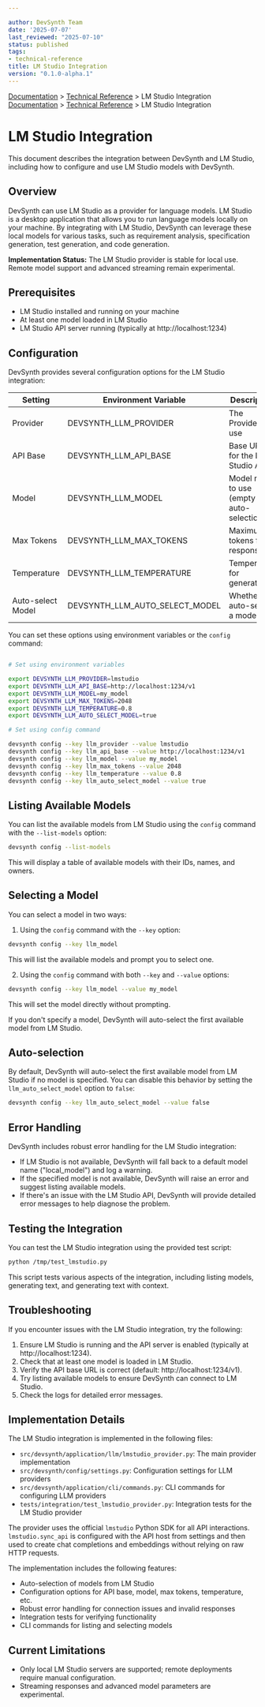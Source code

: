 ```yaml
---

author: DevSynth Team
date: '2025-07-07'
last_reviewed: "2025-07-10"
status: published
tags:
- technical-reference
title: LM Studio Integration
version: "0.1.0-alpha.1"
---
```

<div class="breadcrumbs">
<a href="../index.md">Documentation</a> &gt; <a href="index.md">Technical Reference</a> &gt; LM Studio Integration
</div>

<div class="breadcrumbs">
<a href="../index.md">Documentation</a> &gt; <a href="index.md">Technical Reference</a> &gt; LM Studio Integration
</div>

# LM Studio Integration

This document describes the integration between DevSynth and LM Studio, including how to configure and use LM Studio models with DevSynth.

## Overview

DevSynth can use LM Studio as a provider for language models. LM Studio is a desktop application that allows you to run language models locally on your machine. By integrating with LM Studio, DevSynth can leverage these local models for various tasks, such as requirement analysis, specification generation, test generation, and code generation.

**Implementation Status:** The LM Studio provider is stable for local use. Remote model support and advanced streaming remain experimental.

## Prerequisites

- LM Studio installed and running on your machine
- At least one model loaded in LM Studio
- LM Studio API server running (typically at http://localhost:1234)

## Configuration

DevSynth provides several configuration options for the LM Studio integration:

| Setting | Environment Variable | Description | Default Value |
|---------|---------------------|-------------|---------------|
| Provider | DEVSYNTH_LLM_PROVIDER | The Provider to use | "lmstudio" |
| API Base | DEVSYNTH_LLM_API_BASE | Base URL for the LM Studio API | "http://localhost:1234/v1" |
| Model | DEVSYNTH_LLM_MODEL | Model name to use (empty for auto-selection) | "" |
| Max Tokens | DEVSYNTH_LLM_MAX_TOKENS | Maximum tokens for responses | 1024 |
| Temperature | DEVSYNTH_LLM_TEMPERATURE | Temperature for generation | 0.7 |
| Auto-select Model | DEVSYNTH_LLM_AUTO_SELECT_MODEL | Whether to auto-select a model | true |

You can set these options using environment variables or the `config` command:

```bash

# Set using environment variables

export DEVSYNTH_LLM_PROVIDER=lmstudio
export DEVSYNTH_LLM_API_BASE=http://localhost:1234/v1
export DEVSYNTH_LLM_MODEL=my_model
export DEVSYNTH_LLM_MAX_TOKENS=2048
export DEVSYNTH_LLM_TEMPERATURE=0.8
export DEVSYNTH_LLM_AUTO_SELECT_MODEL=true

# Set using config command

devsynth config --key llm_provider --value lmstudio
devsynth config --key llm_api_base --value http://localhost:1234/v1
devsynth config --key llm_model --value my_model
devsynth config --key llm_max_tokens --value 2048
devsynth config --key llm_temperature --value 0.8
devsynth config --key llm_auto_select_model --value true
```

## Listing Available Models

You can list the available models from LM Studio using the `config` command with the `--list-models` option:

```bash
devsynth config --list-models
```

This will display a table of available models with their IDs, names, and owners.

## Selecting a Model

You can select a model in two ways:

1. Using the `config` command with the `--key` option:

```bash
devsynth config --key llm_model
```

This will list the available models and prompt you to select one.

2. Using the `config` command with both `--key` and `--value` options:

```bash
devsynth config --key llm_model --value my_model
```

This will set the model directly without prompting.

If you don't specify a model, DevSynth will auto-select the first available model from LM Studio.

## Auto-selection

By default, DevSynth will auto-select the first available model from LM Studio if no model is specified. You can disable this behavior by setting the `llm_auto_select_model` option to `false`:

```bash
devsynth config --key llm_auto_select_model --value false
```

## Error Handling

DevSynth includes robust error handling for the LM Studio integration:

- If LM Studio is not available, DevSynth will fall back to a default model name ("local_model") and log a warning.
- If the specified model is not available, DevSynth will raise an error and suggest listing available models.
- If there's an issue with the LM Studio API, DevSynth will provide detailed error messages to help diagnose the problem.

## Testing the Integration

You can test the LM Studio integration using the provided test script:

```bash
python /tmp/test_lmstudio.py
```

This script tests various aspects of the integration, including listing models, generating text, and generating text with context.

## Troubleshooting

If you encounter issues with the LM Studio integration, try the following:

1. Ensure LM Studio is running and the API server is enabled (typically at http://localhost:1234).
2. Check that at least one model is loaded in LM Studio.
3. Verify the API base URL is correct (default: http://localhost:1234/v1).
4. Try listing available models to ensure DevSynth can connect to LM Studio.
5. Check the logs for detailed error messages.

## Implementation Details

The LM Studio integration is implemented in the following files:

- `src/devsynth/application/llm/lmstudio_provider.py`: The main provider implementation
- `src/devsynth/config/settings.py`: Configuration settings for LLM providers
- `src/devsynth/application/cli/commands.py`: CLI commands for configuring LLM providers
- `tests/integration/test_lmstudio_provider.py`: Integration tests for the LM Studio provider

The provider uses the official `lmstudio` Python SDK for all API interactions.  
`lmstudio.sync_api` is configured with the API host from settings and then used
to create chat completions and embeddings without relying on raw HTTP requests.

The implementation includes the following features:

- Auto-selection of models from LM Studio
- Configuration options for API base, model, max tokens, temperature, etc.
- Robust error handling for connection issues and invalid responses
- Integration tests for verifying functionality
- CLI commands for listing and selecting models

## Current Limitations

- Only local LM Studio servers are supported; remote deployments require manual configuration.
- Streaming responses and advanced model parameters are experimental.
